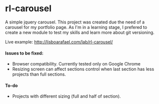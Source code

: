 # rl-carousel
A simple jquery carousel.
This project was created due the need of a carousel for my portfolio page. As I'm in a learning stage, I prefered to create a new module to test my skills and learn more about git versioning.

Live example: http://lisboarafael.com/lab/rl-carousel/

#### Issues to be fixed:
- Browser compatibility. Currently tested only on Google Chrome
- Resizing screen can affect sections control when last section has less projects than full sections.

#### To-do
- Projects with different sizing (full and half of section).

